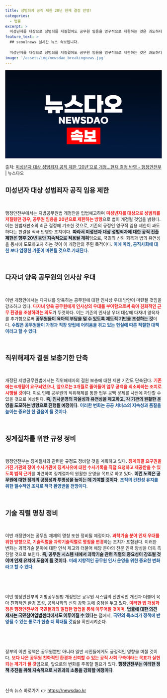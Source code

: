 ```yaml
---
title: 성범죄자 공직 제한 20년 헌재 결정 반영!
categories:
  - 법률
excerpt: >
  미성년자를 대상으로 성범죄를 저질렀어도 공무원 임용을 영구적으로 제한하는 것은 과도하다는 헌법재판소의 결정에…
feature_text: >
  ## seoulnews 실시간 뉴스 속보입니다.

  미성년자를 대상으로 성범죄를 저질렀어도 공무원 임용을 영구적으로 제한하는 것은 과도하다는 헌법재판소의 결정에…
image: '/assets/img/newsdao_breakingnews.jpg'
---
```


![뉴스다오 속보](/assets/img/newsdao_breakingnews.jpg)

<p>출처: <a href="https://newsdao.kr/2036" rel="dofollow">미성년자 대상 성범죄자 공직 제한 ‘20년’으로 개정…헌재 결정 반영 - 행정안전부</a> | 뉴스다오</p>

<h2 data-ke-size="size26">미성년자 대상 성범죄자 공직 임용 제한</h2>

<p data-ke-size="size16">&nbsp;</p>

행정안전부에서는 지방공무원법 개정안을 입법예고하며 <b><span style="color: #ee2323;">미성년자를 대상으로 성범죄를 저질렀던 경우, 공무원 임용을 20년으로 제한하는 방향</span></b>으로 법이 개정될 것임을 밝혔다. 이는 헌법재판소의 최근 결정에 기초한 것으로, 기존의 규정인 영구적 임용 제한이 과도하다는 판결을 적극 반영한 조치이다. <b><span style="background-color: #21538527;">따라서 미성년자 대상 성범죄자에 대한 공직 진출 제한은 향후 20년 동안 지속적으로 적용될 계획</span></b>임으로, 국민의 신뢰 회복과 법의 유연성을 동시에 도모하고자 하는 것이 이 개정안의 주된 목적이다. <b><span style="color: #1a5490;">이에 따라, 공직사회에 대한 보다 엄정한 기준이 마련될 것으로 기대된다</span></b>.

<p data-ke-size="size16">&nbsp;</p>

<h2 data-ke-size="size26">다자녀 양육 공무원의 인사상 우대</h2>

<p data-ke-size="size16">&nbsp;</p>

이번 개정안에서는 다자녀를 양육하는 공무원에 대한 인사상 우대 방안이 마련될 것임을 강조하고 있다. <b><span style="color: #ee2323;">다자녀 양육 공무원에게 인사상의 우대를 부여함으로써 육아 친화적인 근무 환경을 조성하려는 의도</span></b>가 뚜렷하다. 이는 기존의 인사상 우대 대상에 다자녀 양육자를 추가함으로써 <b><span style="background-color: #21538527;">공무원들이 육아의 부담을 덜 수 있도록 제도적 기반을 조성하는 것</span></b>이다. <b><span style="color: #1a5490;">수많은 공무원들이 가정과 직장 양립에 어려움을 겪고 있는 현실에 따른 적절한 대책이라고 할 수 있다</span></b>.

<p data-ke-size="size16">&nbsp;</p>

<h2 data-ke-size="size26">직위해제자 결원 보충기한 단축</h2>

<p data-ke-size="size16">&nbsp;</p>

개정된 지방공무원법에서는 직위해제자의 결원 보충에 대한 제한 기간도 단축된다. <b><span style="color: #ee2323;">기존에는 6개월이 요구되었으나, 앞으로는 3개월로 줄어들어 업무 공백을 최소화하는 조치로 시행될 것</span></b>이다. 이로 인해 공무원의 직위해제를 통한 업무 공백 문제를 사전에 차단할 수 있을 것으로 예상된다. <b><span style="background-color: #21538527;">즉, 인사운영의 자율성과 유연성을 제고하고, 각 기관의 원활한 운영을 도모하는 방향으로 진행될 예정이다</span></b>. <b><span style="color: #1a5490;">이러한 변화는 공공 서비스의 지속성과 품질을 높이는 중요한 한 걸음이 될 것이다</span></b>.

<p data-ke-size="size16">&nbsp;</p>

<h2 data-ke-size="size26">징계절차를 위한 규정 정비</h2>

<p data-ke-size="size16">&nbsp;</p>

행정안전부는 징계절차와 관련한 규정도 정비할 것을 계획하고 있다. <b><span style="color: #ee2323;">징계의결 요구권을 가진 기관의 장이 수사기관에 징계사유에 대한 수사기록을 직접 요청하고 제공받을 수 있도록 법적 근거</span></b>를 마련하여 징계절차의 원활한 운영을 목표로 하고 있다. <b><span style="background-color: #21538527;">이런 노력은 공무원에 대한 징계의 공정성과 투명성을 높이는 데 기여할 것이다</span></b>. <b><span style="color: #1a5490;">조직의 건전성 유지를 위한 필수적인 조치로 적극 환영받을 전망이다</span></b>.

<p data-ke-size="size16">&nbsp;</p>

<h2 data-ke-size="size26">기술 직렬 명칭 정비</h2>

<p data-ke-size="size16">&nbsp;</p>

이번 개정안에는 공무원 체제의 명칭 또한 정비될 예정이다. <b><span style="color: #ee2323;">과학기술 분야 인재 우대를 위한 방향으로, 기술직렬을 과학기술직렬로 명칭을 변경</span></b>하는 조치가 포함된다. 이러한 변화는 과학기술 분야에 대한 인식 제고와 더불어 해당 분야의 전문 인력 양성을 더욱 촉진할 것으로 보인다. <b><span style="background-color: #21538527;">즉, 공무원 시스템 내에서 과학기술 관련 직렬의 중요성이 강조될 것이며 인재 유치에 도움이 될 것이다</span></b>. <b><span style="color: #1a5490;">미래 지향적인 공무원 인사 운영을 위한 중요한 변화라고 할 수 있다</span></b>.

<p data-ke-size="size16">&nbsp;</p>

<p data-ke-size="size16">&nbsp;</p>

이번 행정안전부의 지방공무원법 개정안은 공무원 시스템의 전반적인 개선과 더불어 육아 친화적인 환경 조성, 공직사회의 신뢰 강화 등에 중점을 두고 있다. <b><span style="color: #ee2323;">이러한 법 개정과정은 행정안전부와 국민들과의 밀접한 협업을 통해 이루어질 것이며</span></b>, <b><span style="background-color: #21538527;">법률에 대한 의견 제시는 국민참여입법센터에서도 이루어질 수 있다</span></b>는 점에서, <b><span style="color: #1a5490;">국민의 목소리가 정책에 반영될 수 있는 통로가 한층 더 확대될 것</span></b>임을 확인시켜준다. 

<p data-ke-size="size16">&nbsp;</p>

<p data-ke-size="size16">&nbsp;</p>

정부의 이번 정책은 공무원뿐만 아니라 일반 시민들에게도 긍정적인 영향을 미칠 것이다. <b><span style="color: #ee2323;">보다 나은 공무원 친화적인 환경과 신뢰할 수 있는 공직 사회 구축이라는 목표가 실현되는 계기가 될 것</span></b>임으로, 앞으로의 변화를 주목할 필요가 있다. <b><span style="background-color: #21538527;">행정안전부는 이러한 정책 추진을 위해 지속적으로 시민과의 소통을 강화할 예정이다</span></b>. 

<p data-ke-size="size16">&nbsp;</p> 

신속 뉴스 바로가기 👉 <a href="https://newsdao.kr" rel="dofollow">https://newsdao.kr</a>


